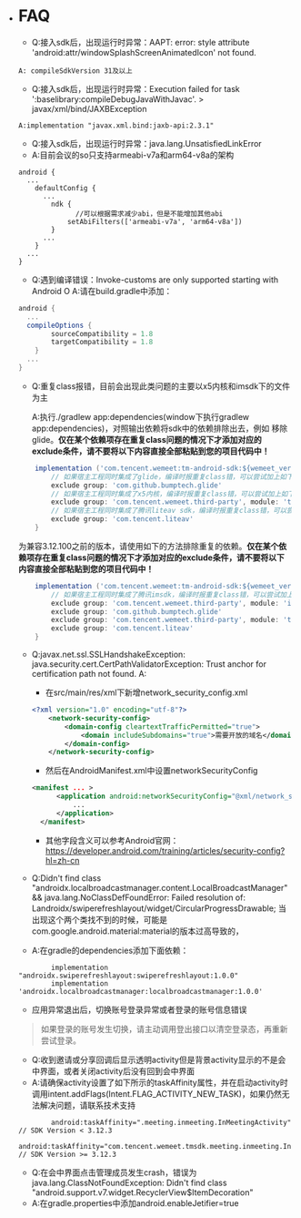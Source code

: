 - # FAQ

  - Q:接入sdk后，出现运行时异常：AAPT: error: style attribute 'android:attr/windowSplashScreenAnimatedIcon' not found.

  ```
  A: compileSdkVersion 31及以上
  ```

  - Q:接入sdk后，出现运行时异常：Execution failed for task ':baselibrary:compileDebugJavaWithJavac'. > javax/xml/bind/JAXBException

  ```
  A:implementation "javax.xml.bind:jaxb-api:2.3.1"
  ```

  - Q:接入sdk后，出现运行时异常：java.lang.UnsatisfiedLinkError
  - A:目前会议的so只支持armeabi-v7a和arm64-v8a的架构

  ```
  android {
  	...
      defaultConfig {
  		...
          ndk {
            	//可以根据需求减少abi，但是不能增加其他abi
              setAbiFilters(['armeabi-v7a', 'arm64-v8a'])
          }
  		...
      }
  	...
  }
  ```

  - Q:遇到编译错误：Invoke-customs are only supported starting with Android O
    A:请在build.gradle中添加：

  ```groovy
  android {
  	...
  	compileOptions {
          sourceCompatibility = 1.8
          targetCompatibility = 1.8
      }
  	...
  }
  ```

  - Q:重复class报错，目前会出现此类问题的主要以x5内核和imsdk下的文件为主

    A:执行./gradlew app:dependencies(window下执行gradlew app:dependencies)，对照输出依赖将sdk中的依赖排除出去，例如
      移除glide。**仅在某个依赖项存在重复class问题的情况下才添加对应的exclude条件，请不要将以下内容直接全部粘贴到您的项目代码中！**

  ```groovy
      implementation ('com.tencent.wemeet:tm-android-sdk:${wemeet_version}') { //注意：这里的${wemeet_version}需要替换为具体的sdk版本号
          // 如果宿主工程同时集成了glide，编译时报重复class错，可以尝试加上如下exclude
          exclude group: 'com.github.bumptech.glide'
          // 如果宿主工程同时集成了x5内核，编译时报重复class错，可以尝试加上如下exclude
          exclude group: 'com.tencent.wemeet.third-party', module: 'tbssdk' //注意： (版本 >= 3.12.100)用这个
          // 如果宿主工程同时集成了腾讯liteav sdk，编译时报重复class错，可以尝试加上如下exclude
          exclude group: 'com.tencent.liteav'
      }
  ```

  为兼容3.12.100之前的版本，请使用如下的方法排除重复的依赖。**仅在某个依赖项存在重复class问题的情况下才添加对应的exclude条件，请不要将以下内容直接全部粘贴到您的项目代码中！**

  ```groovy
      implementation ('com.tencent.wemeet:tm-android-sdk:${wemeet_version}') { //注意：这里的${wemeet_version}需要替换为具体的sdk版本号
          // 如果宿主工程同时集成了腾讯imsdk，编译时报重复class错，可以尝试加上如下exclude
          exclude group: 'com.tencent.wemeet.third-party', module: 'imsdk'
          exclude group: 'com.github.bumptech.glide'
          exclude group: 'com.tencent.wemeet.third-party', module: 'tbssdk-dynamic' //注意：（版本 < 3.12.100）用这个
          exclude group: 'com.tencent.liteav'
      }
  ```

  - Q:javax.net.ssl.SSLHandshakeException: java.security.cert.CertPathValidatorException: Trust anchor for certification path not found.
    A:

    -  在src/main/res/xml下新增network_security_config.xml

    ```xml
    <?xml version="1.0" encoding="utf-8"?>
    	<network-security-config>
    		<domain-config cleartextTrafficPermitted="true">
    			<domain includeSubdomains="true">需要开放的域名</domain>
    		</domain-config>
    	</network-security-config>
    
    ```

    - 然后在AndroidManifest.xml中设置networkSecurityConfig

    ```xml
    <manifest ... >
          <application android:networkSecurityConfig="@xml/network_security_config">
              ...
          </application>
      </manifest>
    ```

    - 其他字段含义可以参考Android官网：https://developer.android.com/training/articles/security-config?hl=zh-cn

  - Q:Didn't find class "androidx.localbroadcastmanager.content.LocalBroadcastManager"  && java.lang.NoClassDefFoundError: Failed resolution of: Landroidx/swiperefreshlayout/widget/CircularProgressDrawable; 当出现这个两个类找不到的时候，可能是com.google.android.material:material的版本过高导致的，

  - A:在gradle的dependencies添加下面依赖：

  ```
          implementation "androidx.swiperefreshlayout:swiperefreshlayout:1.0.0"
          implementation 'androidx.localbroadcastmanager:localbroadcastmanager:1.0.0'
  ```

  - 应用异常退出后，切换账号登录异常或者登录的账号信息错误

  > 如果登录的账号发生切换，请主动调用登出接口以清空登录态，再重新尝试登录。

  - Q:收到邀请或分享回调后显示透明activity但是背景activity显示的不是会中界面，或者关闭activity后没有回到会中界面
  - A:请确保activity设置了如下所示的taskAffinity属性，并在启动activity时调用intent.addFlags(Intent.FLAG_ACTIVITY_NEW_TASK)，如果仍然无法解决问题，请联系技术支持
  ```
          android:taskAffinity=".meeting.inmeeting.InMeetingActivity" // SDK Version < 3.12.3
          android:taskAffinity="com.tencent.wemeet.tmsdk.meeting.inmeeting.InMeetingActivity" // SDK Version >= 3.12.3
  ```
  
  - Q:在会中界面点击管理成员发生crash，错误为java.lang.ClassNotFoundException: Didn't find class "android.support.v7.widget.RecyclerView$ItemDecoration"
  - A:在gradle.properties中添加android.enableJetifier=true
